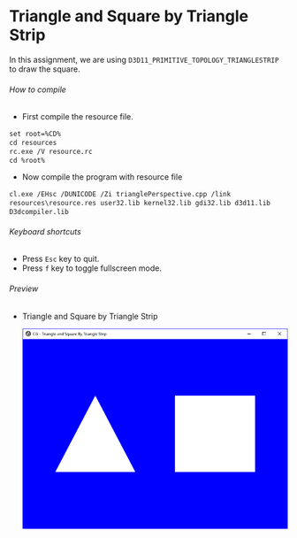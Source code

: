 # Triangle and Square by Triangle Strip

In this assignment, we are using `D3D11_PRIMITIVE_TOPOLOGY_TRIANGLESTRIP` to draw the square.

###### How to compile

-   First compile the resource file.

```
set root=%CD%
cd resources
rc.exe /V resource.rc
cd %root%
```

-   Now compile the program with resource file

```
cl.exe /EHsc /DUNICODE /Zi trianglePerspective.cpp /link resources\resource.res user32.lib kernel32.lib gdi32.lib d3d11.lib D3dcompiler.lib
```

###### Keyboard shortcuts

-   Press `Esc` key to quit.
-   Press `f` key to toggle fullscreen mode.

###### Preview

-   Triangle and Square by Triangle Strip

    ![triangleAndSquare][triangleandsquarebytrianglestrip-image]

[//]: # "Image declaration"
[triangleandsquarebytrianglestrip-image]: ./preview/triangleAndSquareByTriangleStrip.png "Triangle and Square by Triangle Strip"
